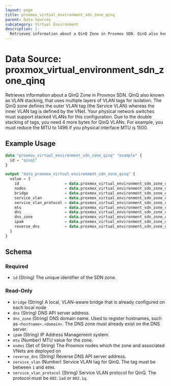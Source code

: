 ```yaml
---
layout: page
title: proxmox_virtual_environment_sdn_zone_qinq
parent: Data Sources
subcategory: Virtual Environment
description: |-
  Retrieves information about a QinQ Zone in Proxmox SDN. QinQ also known as VLAN stacking, that uses multiple layers of VLAN tags for isolation. The QinQ zone defines the outer VLAN tag (the Service VLAN) whereas the inner VLAN tag is defined by the VNet. Your physical network switches must support stacked VLANs for this configuration. Due to the double stacking of tags, you need 4 more bytes for QinQ VLANs. For example, you must reduce the MTU to 1496 if you physical interface MTU is 1500.
---
```


# Data Source: proxmox_virtual_environment_sdn_zone_qinq

Retrieves information about a QinQ Zone in Proxmox SDN. QinQ also known as VLAN stacking, that uses multiple layers of VLAN tags for isolation. The QinQ zone defines the outer VLAN tag (the Service VLAN) whereas the inner VLAN tag is defined by the VNet. Your physical network switches must support stacked VLANs for this configuration. Due to the double stacking of tags, you need 4 more bytes for QinQ VLANs. For example, you must reduce the MTU to 1496 if you physical interface MTU is 1500.

## Example Usage

```terraform
data "proxmox_virtual_environment_sdn_zone_qinq" "example" {
  id = "qinq1"
}

output "data_proxmox_virtual_environment_sdn_zone_qinq" {
  value = {
    id                    = data.proxmox_virtual_environment_sdn_zone_qinq.example.id
    nodes                 = data.proxmox_virtual_environment_sdn_zone_qinq.example.nodes
    bridge                = data.proxmox_virtual_environment_sdn_zone_qinq.example.bridge
    service_vlan          = data.proxmox_virtual_environment_sdn_zone_qinq.example.service_vlan
    service_vlan_protocol = data.proxmox_virtual_environment_sdn_zone_qinq.example.service_vlan_protocol
    mtu                   = data.proxmox_virtual_environment_sdn_zone_qinq.example.mtu
    dns                   = data.proxmox_virtual_environment_sdn_zone_qinq.example.dns
    dns_zone              = data.proxmox_virtual_environment_sdn_zone_qinq.example.dns_zone
    ipam                  = data.proxmox_virtual_environment_sdn_zone_qinq.example.ipam
    reverse_dns           = data.proxmox_virtual_environment_sdn_zone_qinq.example.reverse_dns
  }
}
```

<!-- schema generated by tfplugindocs -->
## Schema

### Required

- `id` (String) The unique identifier of the SDN zone.

### Read-Only

- `bridge` (String) A local, VLAN-aware bridge that is already configured on each local node
- `dns` (String) DNS API server address.
- `dns_zone` (String) DNS domain name. Used to register hostnames, such as `<hostname>.<domain>`. The DNS zone must already exist on the DNS server.
- `ipam` (String) IP Address Management system.
- `mtu` (Number) MTU value for the zone.
- `nodes` (Set of String) The Proxmox nodes which the zone and associated VNets are deployed on
- `reverse_dns` (String) Reverse DNS API server address.
- `service_vlan` (Number) Service VLAN tag for QinQ. The tag must be between `1` and `4094`.
- `service_vlan_protocol` (String) Service VLAN protocol for QinQ. The protocol must be `802.1ad` or `802.1q`.

